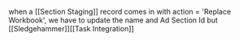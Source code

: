 when a [[Section Staging]] record comes in with action = 'Replace Workbook', we have to update the name and Ad Section Id but [[Sledgehammer]][[Task Integration]]